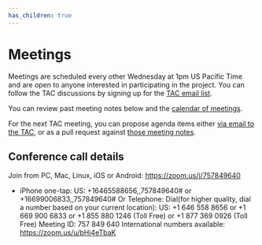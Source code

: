 ```yaml
---
has_children: true
---
```

# Meetings 

Meetings are scheduled every other Wednesday at 1pm US Pacific Time and are open to anyone interested in participating in the project. You can follow the TAC discussions by signing up for the [TAC email list](https://lists.aswf.io/g/tac).

You can review past meeting notes below and the [calendar of meetings](https://lists.aswf.io/calendar).

For the next TAC meeting, you can propose agenda items either [via email to the TAC](mailto:tac@lists.aswf.io), or as a pull request against [those meeting notes](/meetings).

## Conference call details

Join from PC, Mac, Linux, iOS or Android: https://zoom.us/j/757849640

* iPhone one-tap: US: +16465588656,,757849640#  or +16699006833,,757849640#
Or Telephone:
    Dial(for higher quality, dial a number based on your current location):
        US: +1 646 558 8656  or +1 669 900 6833  or +1 855 880 1246 (Toll Free) or +1 877 369 0926 (Toll Free)
    Meeting ID: 757 849 640
    International numbers available: https://zoom.us/u/bHi4eTbaK


